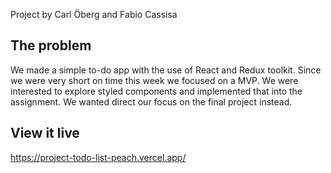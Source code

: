 Project by Carl Öberg and Fabio Cassisa

## The problem

We made a simple to-do app with the use of React and Redux toolkit. Since we were very short on time this week we focused on a MVP. We were interested to explore styled components and implemented that into the assignment. We wanted direct our focus on the final project instead.

## View it live

https://project-todo-list-peach.vercel.app/
